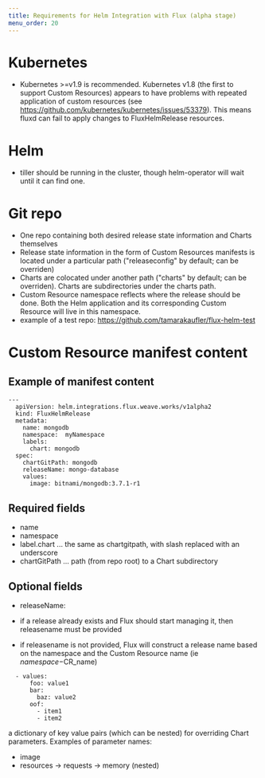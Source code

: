 ```yaml
---
title: Requirements for Helm Integration with Flux (alpha stage)
menu_order: 20
---
```


# Kubernetes

 - Kubernetes >=v1.9 is recommended. Kubernetes v1.8 (the first to
   support Custom Resources) appears to have problems with repeated
   application of custom resources (see
   https://github.com/kubernetes/kubernetes/issues/53379). This means
   fluxd can fail to apply changes to FluxHelmRelease resources.

# Helm

 - tiller should be running in the cluster, though helm-operator will wait until it can find one.

# Git repo

 - One repo containing both desired release state information and Charts themselves
 - Release state information in the form of Custom Resources manifests is located under a particular path ("releaseconfig" by default; can be overriden)
 - Charts are colocated under another path ("charts" by default; can be overriden). Charts are subdirectories under the charts path.
 - Custom Resource namespace reflects where the release should be done. Both the Helm application and its corresponding Custom Resource will live in this namespace.
 - example of a test repo: https://github.com/tamarakaufler/flux-helm-test

# Custom Resource manifest content
## Example of manifest content

```
---
  apiVersion: helm.integrations.flux.weave.works/v1alpha2
  kind: FluxHelmRelease
  metadata:
    name: mongodb
    namespace:  myNamespace
    labels:
      chart: mongodb
  spec:
    chartGitPath: mongodb
    releaseName: mongo-database
    values:
      image: bitnami/mongodb:3.7.1-r1
```

## Required fields

 - name
 - namespace
 - label.chart  ... the same as chartgitpath, with slash replaced with  an underscore
 - chartGitPath ... path (from repo root) to a Chart subdirectory


## Optional fields

 - releaseName:

  - if a release already exists and Flux should start managing it, then releasename must be provided
  - if releasename is not provided, Flux will construct a release name based on the namespace and the Custom Resource name (ie $namespace-$CR_name)

```
  - values:
      foo: value1
      bar:
        baz: value2
      oof:
        - item1
        - item2
```

  a dictionary of key value pairs (which can be nested) for overriding Chart parameters. Examples of parameter names:

  - image
  - resources -> requests -> memory (nested)
